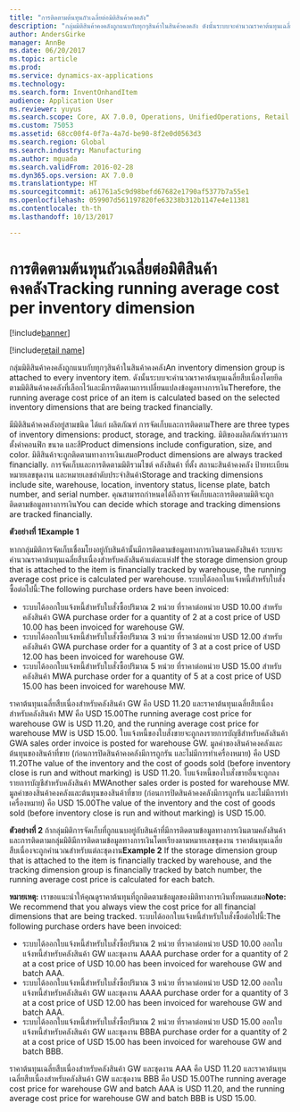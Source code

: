 ```yaml
---
title: "การติดตามต้นทุนถัวเฉลี่ยต่อมิติสินค้าคงคลัง"
description: "กลุ่มมิติสินค้าคงคลังถูกแนบกับทุกๆสินค้าในสินค้าคงคลัง ดังนั้นระบบจะคำนวณราคาต้นทุนเฉลี่ยสืบเนื่องโดยยึดตามมิติสินค้าคงคลังที่เลือกไว้และมีการติดตามการเปลี่ยนแปลงข้อมูลทางการเงิน"
author: AndersGirke
manager: AnnBe
ms.date: 06/20/2017
ms.topic: article
ms.prod: 
ms.service: dynamics-ax-applications
ms.technology: 
ms.search.form: InventOnhandItem
audience: Application User
ms.reviewer: yuyus
ms.search.scope: Core, AX 7.0.0, Operations, UnifiedOperations, Retail
ms.custom: 75053
ms.assetid: 68cc00f4-0f7a-4a7d-be90-8f2e0d0563d3
ms.search.region: Global
ms.search.industry: Manufacturing
ms.author: mguada
ms.search.validFrom: 2016-02-28
ms.dyn365.ops.version: AX 7.0.0
ms.translationtype: HT
ms.sourcegitcommit: a61761a5c9d98befd67682e1790af5377b7a55e1
ms.openlocfilehash: 059907d561197820fe63238b312b1147e4e11381
ms.contentlocale: th-th
ms.lasthandoff: 10/13/2017

---
```


# <a name="tracking-running-average-cost-per-inventory-dimension"></a><span data-ttu-id="7b613-104">การติดตามต้นทุนถัวเฉลี่ยต่อมิติสินค้าคงคลัง</span><span class="sxs-lookup"><span data-stu-id="7b613-104">Tracking running average cost per inventory dimension</span></span>

[!include[banner](../includes/banner.md)]

[!include[retail name](../includes/retail-name.md)]


<span data-ttu-id="7b613-105">กลุ่มมิติสินค้าคงคลังถูกแนบกับทุกๆสินค้าในสินค้าคงคลัง</span><span class="sxs-lookup"><span data-stu-id="7b613-105">An inventory dimension group is attached to every inventory item.</span></span> <span data-ttu-id="7b613-106">ดังนั้นระบบจะคำนวณราคาต้นทุนเฉลี่ยสืบเนื่องโดยยึดตามมิติสินค้าคงคลังที่เลือกไว้และมีการติดตามการเปลี่ยนแปลงข้อมูลทางการเงิน</span><span class="sxs-lookup"><span data-stu-id="7b613-106">Therefore, the running average cost price of an item is calculated based on the selected inventory dimensions that are being tracked financially.</span></span>

<span data-ttu-id="7b613-107">มีมิติสินค้าคงคลังอยู่สามชนิด ได้แก่ ผลิตภัณฑ์ การจัดเก็บและการติดตาม</span><span class="sxs-lookup"><span data-stu-id="7b613-107">There are three types of inventory dimensions: product, storage, and tracking.</span></span> <span data-ttu-id="7b613-108">มิติของผลิตภัณฑ์รวมการตั้งค่าคอนฟิก ขนาด และสี</span><span class="sxs-lookup"><span data-stu-id="7b613-108">Product dimensions include configuration, size, and color.</span></span> <span data-ttu-id="7b613-109">มิติสินค้าจะถูกติดตามทางการเงินเสมอ</span><span class="sxs-lookup"><span data-stu-id="7b613-109">Product dimensions are always tracked financially.</span></span> <span data-ttu-id="7b613-110">การจัดเก็บและการติดตามมิติรวมไซต์ คลังสินค้า ที่ตั้ง สถานะสินค้าคงคลัง ป้ายทะเบียน หมายเลขชุดงาน และหมายเลขลำดับประจำสินค้า</span><span class="sxs-lookup"><span data-stu-id="7b613-110">Storage and tracking dimensions include site, warehouse, location, inventory status, license plate, batch number, and serial number.</span></span> <span data-ttu-id="7b613-111">คุณสามารถกำหนดได้ถึงการจัดเก็บและการติดตามมิติจะถูกติดตามข้อมูลทางการเงิน</span><span class="sxs-lookup"><span data-stu-id="7b613-111">You can decide which storage and tracking dimensions are tracked financially.</span></span> 

<span data-ttu-id="7b613-112">**ตัวอย่างที่ 1**</span><span class="sxs-lookup"><span data-stu-id="7b613-112">**Example 1**</span></span> 

<span data-ttu-id="7b613-113">หากกลุ่มมิติการจัดเก็บเชื่อมโยงอยู่กับสินค้านั้นมีการติดตามข้อมูลทางการเงินตามคลังสินค้า ระบบจะคำนวณราคาต้นทุนเฉลี่ยสืบเนื่องสำหรับคลังสินค้าแต่ละแห่ง</span><span class="sxs-lookup"><span data-stu-id="7b613-113">If the storage dimension group that is attached to the item is financially tracked by warehouse, the running average cost price is calculated per warehouse.</span></span> <span data-ttu-id="7b613-114">ระบบได้ออกใบแจ้งหนี้สำหรับใบสั่งซื้อต่อไปนี้:</span><span class="sxs-lookup"><span data-stu-id="7b613-114">The following purchase orders have been invoiced:</span></span>

-   <span data-ttu-id="7b613-115">ระบบได้ออกใบแจ้งหนี้สำหรับใบสั่งซื้อปริมาณ 2 หน่วย ที่ราคาต่อหน่วย USD 10.00 สำหรับคลังสินค้า GW</span><span class="sxs-lookup"><span data-stu-id="7b613-115">A purchase order for a quantity of 2 at a cost price of USD 10.00 has been invoiced for warehouse GW.</span></span>
-   <span data-ttu-id="7b613-116">ระบบได้ออกใบแจ้งหนี้สำหรับใบสั่งซื้อปริมาณ 3 หน่วย ที่ราคาต่อหน่วย USD 12.00 สำหรับคลังสินค้า GW</span><span class="sxs-lookup"><span data-stu-id="7b613-116">A purchase order for a quantity of 3 at a cost price of USD 12.00 has been invoiced for warehouse GW.</span></span>
-   <span data-ttu-id="7b613-117">ระบบได้ออกใบแจ้งหนี้สำหรับใบสั่งซื้อปริมาณ 5 หน่วย ที่ราคาต่อหน่วย USD 15.00 สำหรับคลังสินค้า MW</span><span class="sxs-lookup"><span data-stu-id="7b613-117">A purchase order for a quantity of 5 at a cost price of USD 15.00 has been invoiced for warehouse MW.</span></span>

<span data-ttu-id="7b613-118">ราคาต้นทุนเฉลี่ยสืบเนื่องสำหรับคลังสินค้า GW คือ USD 11.20 และราคาต้นทุนเฉลี่ยสืบเนื่องสำหรับคลังสินค้า MW คือ USD 15.00</span><span class="sxs-lookup"><span data-stu-id="7b613-118">The running average cost price for warehouse GW is USD 11.20, and the running average cost price for warehouse MW is USD 15.00.</span></span> <span data-ttu-id="7b613-119">ใบแจ้งหนี้ของใบสั่งขายจะถูกลงรายการบัญชีสำหรับคลังสินค้า GW</span><span class="sxs-lookup"><span data-stu-id="7b613-119">A sales order invoice is posted for warehouse GW.</span></span> <span data-ttu-id="7b613-120">มูลค่าของสินค้าคงคลังและต้นทุนของสินค้าที่ขาย (ก่อนการปิดสินค้าคงคลังมีการถูกรัน และไม่มีการทำเครื่องหมาย) คือ USD 11.20</span><span class="sxs-lookup"><span data-stu-id="7b613-120">The value of the inventory and the cost of goods sold (before inventory close is run and without marking) is USD 11.20.</span></span> <span data-ttu-id="7b613-121">ใบแจ้งหนี้ของใบสั่งขายอื่นจะถูกลงรายการบัญชีสำหรับคลังสินค้า MW</span><span class="sxs-lookup"><span data-stu-id="7b613-121">Another sales order is posted for warehouse MW.</span></span> <span data-ttu-id="7b613-122">มูลค่าของสินค้าคงคลังและต้นทุนของสินค้าที่ขาย (ก่อนการปิดสินค้าคงคลังมีการถูกรัน และไม่มีการทำเครื่องหมาย) คือ USD 15.00</span><span class="sxs-lookup"><span data-stu-id="7b613-122">The value of the inventory and the cost of goods sold (before inventory close is run and without marking) is USD 15.00.</span></span> 

<span data-ttu-id="7b613-123">**ตัวอย่างที่ 2** ถ้ากลุ่มมิติการจัดเก็บที่ถูกแนบอยู่กับสินค้าที่มีการติดตามข้อมูลทางการเงินตามคลังสินค้าและการติดตามกลุ่มมิติมีการติดตามข้อมูลทางการเงินโดยเรียงตามหมายเลขชุดงาน ราคาต้นทุนเฉลี่ยสืบเนื่องจะถูกคำนวณสำหรับแต่ละชุดงาน</span><span class="sxs-lookup"><span data-stu-id="7b613-123">**Example 2** If the storage dimension group that is attached to the item is financially tracked by warehouse, and the tracking dimension group is financially tracked by batch number, the running average cost price is calculated for each batch.</span></span> 

<span data-ttu-id="7b613-124">**หมายเหตุ:** เราขอแนะนำให้คุณดูราคาต้นทุนที่ถูกติดตามข้อมูลของมิติทางการเงินทั้งหมดเสมอ</span><span class="sxs-lookup"><span data-stu-id="7b613-124">**Note:** We recommend that you always view the cost price for all financial dimensions that are being tracked.</span></span> <span data-ttu-id="7b613-125">ระบบได้ออกใบแจ้งหนี้สำหรับใบสั่งซื้อต่อไปนี้:</span><span class="sxs-lookup"><span data-stu-id="7b613-125">The following purchase orders have been invoiced:</span></span>

-   <span data-ttu-id="7b613-126">ระบบได้ออกใบแจ้งหนี้สำหรับใบสั่งซื้อปริมาณ 2 หน่วย ที่ราคาต่อหน่วย USD 10.00 ออกใบแจ้งหนี้สำหรับคลังสินค้า GW และชุดงาน AAA</span><span class="sxs-lookup"><span data-stu-id="7b613-126">A purchase order for a quantity of 2 at a cost price of USD 10.00 has been invoiced for warehouse GW and batch AAA.</span></span>
-   <span data-ttu-id="7b613-127">ระบบได้ออกใบแจ้งหนี้สำหรับใบสั่งซื้อปริมาณ 3 หน่วย ที่ราคาต่อหน่วย USD 12.00 ออกใบแจ้งหนี้สำหรับคลังสินค้า GW และชุดงาน AAA</span><span class="sxs-lookup"><span data-stu-id="7b613-127">A purchase order for a quantity of 3 at a cost price of USD 12.00 has been invoiced for warehouse GW and batch AAA.</span></span>
-   <span data-ttu-id="7b613-128">ระบบได้ออกใบแจ้งหนี้สำหรับใบสั่งซื้อปริมาณ 2 หน่วย ที่ราคาต่อหน่วย USD 15.00 ออกใบแจ้งหนี้สำหรับคลังสินค้า GW และชุดงาน BBB</span><span class="sxs-lookup"><span data-stu-id="7b613-128">A purchase order for a quantity of 2 at a cost price of USD 15.00 has been invoiced for warehouse GW and batch BBB.</span></span>

<span data-ttu-id="7b613-129">ราคาต้นทุนเฉลี่ยสืบเนื่องสำหรับคลังสินค้า GW และชุดงาน AAA คือ USD 11.20 และราคาต้นทุนเฉลี่ยสืบเนื่องสำหรับคลังสินค้า GW และชุดงาน BBB คือ USD 15.00</span><span class="sxs-lookup"><span data-stu-id="7b613-129">The running average cost price for warehouse GW and batch AAA is USD 11.20, and the running average cost price for warehouse GW and batch BBB is USD 15.00.</span></span>




